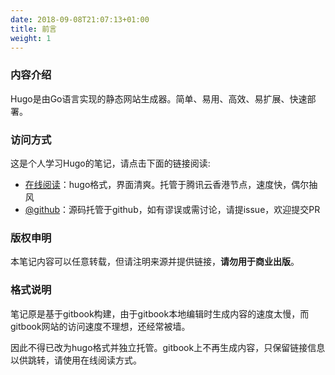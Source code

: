 ```yaml
---
date: 2018-09-08T21:07:13+01:00
title: 前言
weight: 1
---
```


### 内容介绍

Hugo是由Go语言实现的静态网站生成器。简单、易用、高效、易扩展、快速部署。

### 访问方式

这是个人学习Hugo的笔记，请点击下面的链接阅读:

- [在线阅读](https://skyao.io/learning-hugo/ )：hugo格式，界面清爽。托管于腾讯云香港节点，速度快，偶尔抽风
- [@github](https://github.com/skyao/learning-hugo/)：源码托管于github，如有谬误或需讨论，请提issue，欢迎提交PR

### 版权申明

本笔记内容可以任意转载，但请注明来源并提供链接，**请勿用于商业出版**。

### 格式说明

笔记原是基于gitbook构建，由于gitbook本地编辑时生成内容的速度太慢，而gitbook网站的访问速度不理想，还经常被墙。

因此不得已改为hugo格式并独立托管。gitbook上不再生成内容，只保留链接信息以供跳转，请使用在线阅读方式。


